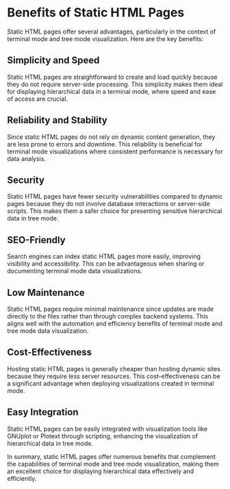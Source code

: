 # Benefits of Static HTML Pages

Static HTML pages offer several advantages, particularly in the context of terminal mode and tree mode visualization. Here are the key benefits:

## Simplicity and Speed
Static HTML pages are straightforward to create and load quickly because they do not require server-side processing. This simplicity makes them ideal for displaying hierarchical data in a terminal mode, where speed and ease of access are crucial.

## Reliability and Stability
Since static HTML pages do not rely on dynamic content generation, they are less prone to errors and downtime. This reliability is beneficial for terminal mode visualizations where consistent performance is necessary for data analysis.

## Security
Static HTML pages have fewer security vulnerabilities compared to dynamic pages because they do not involve database interactions or server-side scripts. This makes them a safer choice for presenting sensitive hierarchical data in tree mode.

## SEO-Friendly
Search engines can index static HTML pages more easily, improving visibility and accessibility. This can be advantageous when sharing or documenting terminal mode data visualizations.

## Low Maintenance
Static HTML pages require minimal maintenance since updates are made directly to the files rather than through complex backend systems. This aligns well with the automation and efficiency benefits of terminal mode and tree mode data visualization.

## Cost-Effectiveness
Hosting static HTML pages is generally cheaper than hosting dynamic sites because they require less server resources. This cost-effectiveness can be a significant advantage when deploying visualizations created in terminal mode.

## Easy Integration
Static HTML pages can be easily integrated with visualization tools like GNUplot or Plotext through scripting, enhancing the visualization of hierarchical data in tree mode.

In summary, static HTML pages offer numerous benefits that complement the capabilities of terminal mode and tree mode visualization, making them an excellent choice for displaying hierarchical data effectively and efficiently.

